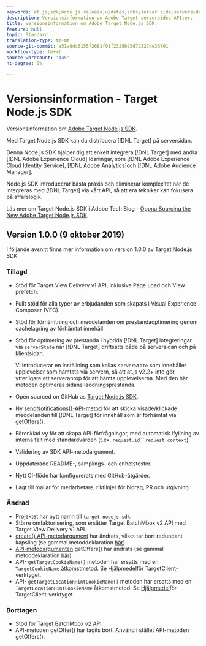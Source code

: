 ```yaml
---
keywords: at.js;sdk;node.js;release;updates;sdks;server side;serverside;server-side;nodejs
description: Versionsinformation om Adobe Target serversides-API:er.
title: Versionsinformation om Adobe Target Node.js SDK.
feature: null
topic: Standard
translation-type: tm+mt
source-git-commit: a51addc6155f2681f01f2329b25d72327de36701
workflow-type: tm+mt
source-wordcount: '445'
ht-degree: 0%

---
```



# Versionsinformation - Target Node.js SDK

Versionsinformation om [Adobe Target Node.js SDK](https://github.com/adobe/target-nodejs-sdk).

Med Target Node.js SDK kan du distribuera [!DNL Target] på serversidan.

Denna Node.js SDK hjälper dig att enkelt integrera [!DNL Target] med andra [!DNL Adobe Experience Cloud] lösningar, som [!DNL Adobe Experience Cloud Identity Service], [!DNL Adobe Analytics]och [!DNL Adobe Audience Manager].

Node.js SDK introducerar bästa praxis och eliminerar komplexitet när de integreras med [!DNL Target] via vårt API, så att era tekniker kan fokusera på affärslogik.

Läs mer om Target Node.js SDK i Adobe Tech Blog - [Öppna Sourcing the New Adobe Target Node.js SDK](https://medium.com/adobetech/open-sourcing-the-new-adobe-target-node-js-sdk-b6feafd828bc).

## Version 1.0.0 (9 oktober 2019)

I följande avsnitt finns mer information om version 1.0.0 av Target Node.js SDK:

### Tillagd

* Stöd för Target View Delivery v1 API, inklusive Page Load och View prefetch.
* Fullt stöd för alla typer av erbjudanden som skapats i Visual Experience Composer (VEC).
* Stöd för förhämtning och meddelanden om prestandaoptimering genom cachelagring av förhämtat innehåll.
* Stöd för optimering av prestanda i hybrida [!DNL Target] integreringar via `serverState` när [!DNL Target] driftsätts både på serversidan och på klientsidan.

   Vi introducerar en inställning som kallas `serverState` som innehåller upplevelser som hämtats via servern, så att at.js v2.2+ inte gör ytterligare ett serveranrop för att hämta upplevelserna. Med den här metoden optimeras sidans laddningsprestanda.

* Open sourced on GitHub as [Target Node.js SDK](https://github.com/adobe/target-nodejs-sdk).
* Ny [sendNotifications()-API-metod](https://git.corp.adobe.com/anischev/target-nodejs-sdk/blob/TNT-33695/README.md#targetclientsendnotifications) för att skicka visade/klickade meddelanden till [!DNL Target] för innehåll som är förhämtat via [getOffers()](https://git.corp.adobe.com/anischev/target-nodejs-sdk/blob/TNT-33695/README.md#targetclientgetoffers).
* Förenklad vy för att skapa API-förfrågningar, med automatisk ifyllning av interna fält med standardvärden (t.ex. `request.id``request.context`).
* Validering av SDK API-metodargument.
* Uppdaterade README-, samplings- och enhetstester.
* Nytt CI-flöde har konfigurerats med GitHub-åtgärder.
* Lagt till mallar för medarbetare, riktlinjer för bidrag, PR och utgivning

### Ändrad

* Projektet har bytt namn till `target-nodejs-sdk`.
* Större omfaktorisering, som ersätter Target BatchMbox v2 API med Target View Delivery v1 API.
* [create() API-metodargument](https://git.corp.adobe.com/anischev/target-nodejs-sdk/blob/TNT-33695/README.md#targetclientcreate) har ändrats, vilket tar bort redundant kapsling (se gammal metoddeklaration [här](https://www.npmjs.com/package/@adobe/target-node-client#targetnodeclientcreate)).
* [API-metodargumenten](https://git.corp.adobe.com/anischev/target-nodejs-sdk/blob/TNT-33695/README.md#targetclientgetoffers) getOffers() har ändrats (se gammal metoddeklaration [här](https://www.npmjs.com/package/@adobe/target-node-client#targetnodeclientgetoffers)).
* API- `getTargetCookieName()` metoden har ersatts med en `TargetCookieName` åtkomstmetod. Se [Hjälpmedel](https://git.corp.adobe.com/anischev/target-nodejs-sdk/blob/TNT-33695/README.md#targetclient-utility-accessors)för TargetClient-verktyget.
* API- `getTargetLocationHintCookieName()` metoden har ersatts med en `TargetLocationHintCookieName` åtkomstmetod.  Se [Hjälpmedel](https://git.corp.adobe.com/anischev/target-nodejs-sdk/blob/TNT-33695/README.md#targetclient-utility-accessors)för TargetClient-verktyget.

### Borttagen

* Stöd för Target BatchMbox v2 API.
* API-metoden [](https://www.npmjs.com/package/@adobe/target-node-client#targetnodeclientgetoffer) getOffer() har tagits bort. Använd i stället API-metoden [](https://git.corp.adobe.com/anischev/target-nodejs-sdk/blob/TNT-33695/README.md#targetclientgetoffers) getOffers().

